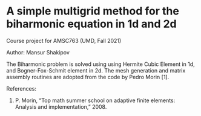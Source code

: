 # A simple multigrid method for the biharmonic equation in 1d and 2d

Course project for AMSC763 (UMD, Fall 2021)

Author: Mansur Shakipov

The Biharmonic problem is solved using using Hermite Cubic Element in 1d, and Bogner-Fox-Schmit element in 2d. The mesh generation and matrix assembly routines are adopted from the code by Pedro Morin [1].

References:
1. P. Morin, “Top math summer school on adaptive finite elements:  Analysis and implementation,” 2008.
